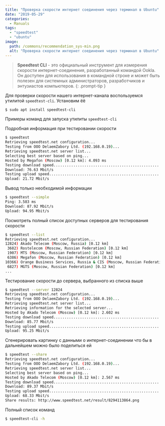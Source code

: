 ```yaml
---
title: "Проверка скорости интернет соединения через терминал в Ubuntu"
date: "2019-05-29"
categories: 
  - Manuals
tags: 
  - "speedtest"
  - "ubuntu"
image:
  path: /commons/recommendation_sys-min.png
  alt: "Проверка скорости интернет соединения через терминал в Ubuntu"
---
```


> **Speedtest CLI** - это официальный инструмент для измерения скорости интернет-соединения, разработанный командой Ookla. Он доступен для использования в командной строке и может быть полезен для системных администраторов, разработчиков и энтузиастов компьютеров.
{: .prompt-tip }

Для проверки скорости нашего интернет-канала воспользуемся утилитой `speedtest-cli`. Установим ёё

```sh
$ sudo apt install speedtest-cli
```

Примеры команд для запуска утилиты `speedtest-cli`

Подробная информация при тестировании скорости

```sh
$ speedtest
Retrieving speedtest.net configuration...
Testing from OOO DelaemZabory Ltd. (192.168.0.19)...
Retrieving speedtest.net server list...
Selecting best server based on ping...
Hosted by Megafon (Moscow) [0.12 km]: 4.093 ms
Testing download speed................................................................................
Download: 76.63 Mbit/s
Testing upload speed......................................................................................................
Upload: 21.72 Mbit/s
```

Вывод только необходимой информации

```sh
$ speedtest --simple
Ping: 3.583 ms
Download: 87.92 Mbit/s
Upload: 94.95 Mbit/s
```

Посмотреть полный список доступных серверов для тестирования скорости

```sh
$ speedtest --list
Retrieving speedtest.net configuration...
12824) Akado Telecom (Moscow, Russia) [0.12 km]
 3682) Rostelecom (Moscow, Russian Federation) [0.12 km]
 1907) MTS (Moscow, Russian Federation) [0.12 km]
 6386) Megafon (Moscow, Russian Federation) [0.12 km]
10366) Orange Business Services, Russia & CIS (Moscow, Russian Federation) [0.12 km]
 6827) MGTS (Moscow, Russian Federation) [0.12 km]
...
```

Тестирование скорости до сервера, выбранного из списка выше

```sh
$ speedtest --server 12824
Retrieving speedtest.net configuration...
Testing from OOO DelaemZabory Ltd. (192.168.0.19)...
Retrieving speedtest.net server list...
Retrieving information for the selected server...
Hosted by Akado Telecom (Moscow) [0.12 km]: 2.602 ms
Testing download speed................................................................................
Download: 85.77 Mbit/s
Testing upload speed......................................................................................................
Upload: 95.25 Mbit/s
```

Сгенерировать картинку с данными о интернет-соединении что бы в дальнейшем можно было поделиться ей

```sh
$ speedtest --share
Retrieving speedtest.net configuration...
Testing from OOO DelaemZabory Ltd. (192.168.0.19)...
Retrieving speedtest.net server list...
Selecting best server based on ping...
Hosted by Akado Telecom (Moscow) [0.12 km]: 2.567 ms
Testing download speed................................................................................
Download: 89.37 Mbit/s
Testing upload speed......................................................................................................
Upload: 68.33 Mbit/s
Share results: http://www.speedtest.net/result/8294113864.png
```

Полный список команд

```sh
$ speedtest-cli -h
```
